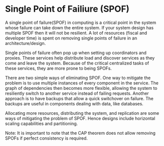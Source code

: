 # Single Point of Failiure (SPOF)

A single point of failure(SPOF) in computing is a critical point in the system whose failure can take down the entire system. If your system design has multiple SPOF then it will not be resilient. A lot of resources (fiscal and developer time) is spent on removing single points of failure in an architecture/design. 

Single points of failure often pop up when setting up coordinators and proxies. These services help distribute load and discover services as they come and leave the system. Because of the critical centralized tasks of these services, they are more prone to being SPOFs.

There are two simple ways of eliminating SPOF. One way to mitigate the problem is to use multiple instances of every component in the service. The graph of dependencies then becomes more flexible, allowing the system to resiliently switch to another service instead of failing requests. Another approach is to have backups that allow a quick switchover on failure. The backups are useful in components dealing with data, like databases.

Allocating more resources, distributing the system, and replication are some ways of mitigating the problem of SPOF. Hence designs include horizontal scaling capabilities and partitioning.

Note: It is important to note that the CAP theorem does not allow removing SPOFs if perfect consistency is required.
